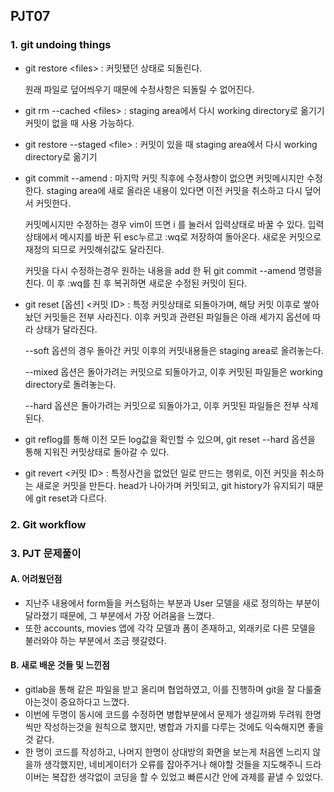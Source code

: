 ## PJT07

### 1. git undoing things



- git restore \<files\> : 커밋됐던 상태로 되돌린다.

  원래 파일로 덮어씌우기 때문에 수정사항은 되돌릴 수 없어진다.



- git rm --cached \<files\> : staging area에서 다시 working directory로 옮기기 커밋이 없을 때 사용 가능하다.



- git restore --staged \<file\> : 커밋이 있을 때 staging area에서 다시 working directory로 옮기기



- git commit --amend : 마지막 커밋 직후에 수정사항이 없으면 커밋메시지만 수정한다. staging area에 새로 올라온 내용이 있다면 이전 커밋을 취소하고 다시 덮어서 커밋한다.

  커밋메시지만 수정하는 경우 vim이 뜨면 i 를 눌러서 입력상태로 바꿀 수 있다. 입력상태에서 메시지를 바꾼 뒤 esc누르고 :wq로 저장하여 돌아온다. 새로운 커밋으로 재정의 되므로 커밋해쉬값도 달라진다.

  커밋을 다시 수정하는경우 원하는 내용을 add 한 뒤 git commit --amend 명령을 친다. 이 후 :wq를 친 후 복귀하면 새로운 수정된 커밋이 된다.







- git reset [옵션] \<커밋 ID\> : 특정 커밋상태로 되돌아가며, 해당 커밋 이후로 쌓아놨던 커밋들은 전부 사라진다.   이후 커밋과 관련된 파일들은 아래 세가지 옵션에 따라 상태가 달라진다.

  --soft 옵션의 경우 돌아간 커밋 이후의 커밋내용들은 staging area로 올려놓는다.

  --mixed 옵션은 돌아가려는 커밋으로 되돌아가고, 이후 커밋된 파일들은 working directory로 돌려놓는다.

  --hard 옵션은 돌아가려는 커밋으로 되돌아가고, 이후 커밋된 파일들은 전부 삭제된다.



- git reflog를 통해 이전 모든 log값을 확인할 수 있으며, git reset --hard 옵션을 통해 지워진 커밋상태로 돌아갈 수 있다.





- git revert \<커밋 ID\> :  특정사건을 없었던 일로 만드는 행위로, 이전 커밋을 취소하는 새로운 커밋을 만든다. head가 나아가며 커밋되고, git history가 유지되기 때문에 git reset과 다르다.





### 2. Git workflow







### 3. PJT 문제풀이

#### A. 어려웠던점

- 지난주 내용에서 form들을 커스텀하는 부분과 User 모델을 새로 정의하는 부분이 달라졌기 때문에, 그 부분에서 가장 어려움을 느꼈다.
- 또한 accounts, movies 앱에 각각 모델과 폼이 존재하고, 외래키로 다른 모델을 불러와야 하는 부분에서 조금 헷갈렸다.

#### B. 새로 배운 것들 및 느낀점

- gitlab을 통해 같은 파일을 받고 올리며 협업하였고, 이를 진행하며 git을 잘 다룰줄 아는것이 중요하다고 느꼈다.
- 이번에 두명이 동시에 코드를 수정하면 병합부분에서 문제가 생길까봐 두려워 한명씩만 작성하는것을 원칙으로 했지만, 병합과 가지를 다루는 것에도 익숙해지면 좋을 것 같다.
- 한 명이 코드를 작성하고, 나머지 한명이 상대방의 화면을 보는게 처음엔 느리지 않을까 생각했지만, 네비게이터가 오류를 잡아주거나 해야할 것들을 지도해주니 드라이버는 복잡한 생각없이 코딩을 할 수 있었고 빠른시간 안에 과제를 끝낼 수 있었다.
